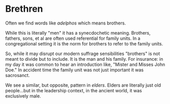 # Brethren

Often we find words like _adelphos_ which means brothers.

While this is literally "men" it has a synecdochetic meaning. 
Brothers, fathers, sons, et al are often used referential for family units. 
In a congregational setting it is the norm for brothers to refer to the family units. 

So, while it may disrupt our modern suffrage sensibilities "brothers" is not meant to divide but to include.
It is the man and his family. 
For insurance: in my day it was common to hear an introduction like, "Mister and Misses John Doe."
In accident time the family unit was not just important it was sacrosanct.

We see a similar, but opposite, pattern in _elders_.
Elders are literally just old people...but in the leadership context, in the ancient world, it was exclusively male.
